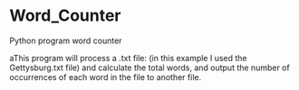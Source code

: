 # Word_Counter
Python program word counter

aThis program will process a .txt file: (in this example I used the Gettysburg.txt file) and calculate the total words, and output the number of occurrences of each word in the file to another file.

